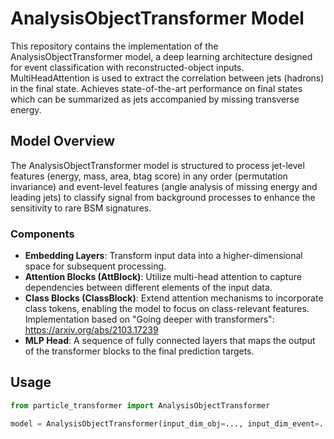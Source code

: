 # AnalysisObjectTransformer Model

This repository contains the implementation of the AnalysisObjectTransformer model, a deep learning architecture designed for event classification with reconstructed-object inputs. MultiHeadAttention is used to extract the correlation between jets (hadrons) in the final state. Achieves state-of-the-art performance on final states which can be summarized as jets accompanied by missing transverse energy.

## Model Overview

The AnalysisObjectTransformer model is structured to process jet-level features (energy, mass, area, btag score) in any order (permutation invariance) and event-level features (angle analysis of missing energy and leading jets) to classify signal from background processes to enhance the sensitivity to rare BSM signatures.

### Components

- **Embedding Layers**: Transform input data into a higher-dimensional space for subsequent processing.
- **Attention Blocks (AttBlock)**: Utilize multi-head attention to capture dependencies between different elements of the input data.
- **Class Blocks (ClassBlock)**: Extend attention mechanisms to incorporate class tokens, enabling the model to focus on class-relevant features. Implementation based on "Going deeper with transformers": https://arxiv.org/abs/2103.17239
- **MLP Head**: A sequence of fully connected layers that maps the output of the transformer blocks to the final prediction targets.

## Usage

```python
from particle_transformer import AnalysisObjectTransformer

model = AnalysisObjectTransformer(input_dim_obj=..., input_dim_event=..., embed_dims=..., linear_dims1=..., linear_dims2=..., mlp_hidden_1=..., mlp_hidden_2=..., num_heads=...)
